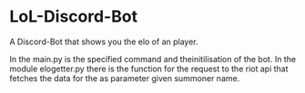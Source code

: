 # LoL-Discord-Bot
A Discord-Bot that shows you the elo of an player.

In the main.py is the specified command and theinitilisation of the bot.
In the module elogetter.py there is the function for the request to the riot api
that fetches the data for the as parameter given summoner name.
